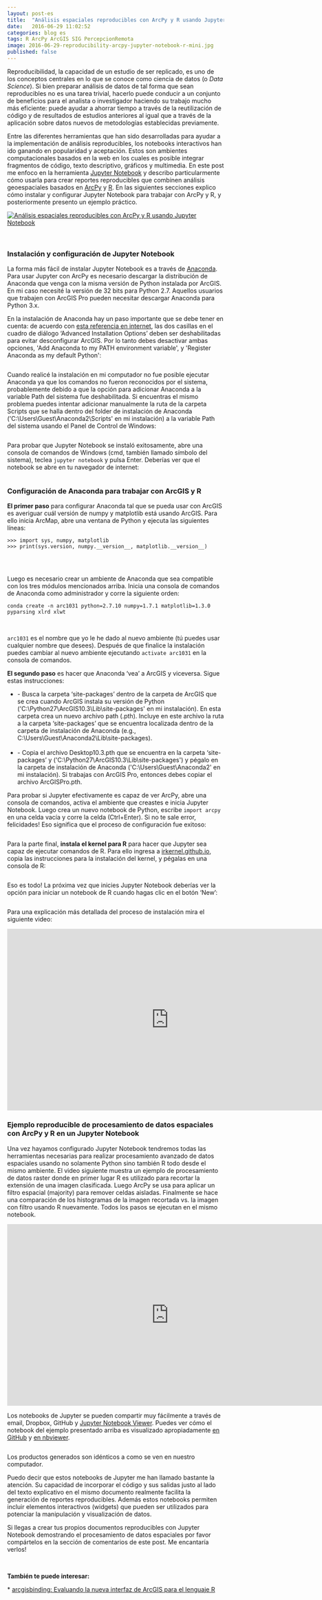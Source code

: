 ```yaml
---
layout: post-es
title:  "Análisis espaciales reproducibles con ArcPy y R usando Jupyter Notebook"
date:   2016-06-29 11:02:52
categories: blog es
tags: R ArcPy ArcGIS SIG PercepcionRemota 
image: 2016-06-29-reproducibility-arcpy-jupyter-notebook-r-mini.jpg
published: false
---
```


Reproducibilidad, la capacidad de un estudio de ser replicado, es uno de los conceptos centrales en lo que se conoce como ciencia de datos (o *Data Science*). Si bien preparar análisis de datos de tal forma que sean reproducibles no es una tarea trivial, hacerlo puede conducir a un conjunto de beneficios para el analista o investigador haciendo su trabajo mucho más eficiente: puede ayudar a ahorrar tiempo a través de la reutilización de código y de resultados de estudios anteriores al igual que a través de la aplicación sobre datos nuevos de metodologías establecidas previamente.

Entre las diferentes herramientas que han sido desarrolladas para ayudar a la implementación de análisis reproducibles, los notebooks interactivos han ido ganando en popularidad y aceptación. Estos son ambientes computacionales basados en la web en los cuales es posible integrar fragmentos de código, texto descriptivo, gráficos y multimedia. En este post me enfoco en la herramienta [Jupyter Notebook] y describo particularmente cómo usarla para crear reportes reproducibles que combinen análisis geoespaciales basados en [ArcPy] y [R]. En las siguientes secciones explico cómo instalar y configurar Jupyter Notebook para trabajar con ArcPy y R, y posteriormente presento un ejemplo práctico.
<!--more-->

<a href="" class="image full"><img src="/images/2016-06-29-reproducibility-arcpy-jupyter-notebook-r-fig-0.png" alt="Análisis espaciales reproducibles con ArcPy y R usando Jupyter Notebook" title=""></a>

<br>

### **Instalación y configuración de Jupyter Notebook**

La forma más fácil de instalar Jupyter Notebook es a través de [Anaconda]. Para usar Jupyter con ArcPy es necesario descargar la distribución de Anaconda que venga con la misma versión de Python instalada por ArcGIS. En mi caso necesité la versión de 32 bits para Python 2.7. Aquellos usuarios que trabajen con ArcGIS Pro pueden necesitar descargar Anaconda para Python 3.x.

En la instalación de Anaconda hay un paso importante que se debe tener en cuenta: de acuerdo con [esta referencia en internet], las dos casillas en el cuadro de diálogo ‘Advanced Installation Options’ deben ser deshabilitadas para evitar desconfigurar ArcGIS. Por lo tanto debes desactivar ambas opciones, 'Add Anaconda to my PATH environment variable', y 'Register Anaconda as my default Python':

<a href="/images/2016-06-29-reproducibility-arcpy-jupyter-notebook-r-fig-1.jpg" class="image full"><img src="/images/2016-06-29-reproducibility-arcpy-jupyter-notebook-r-fig-1.jpg" alt="" title=""></a>

Cuando realicé la instalación en mi computador no fue posible ejecutar Anaconda ya que los comandos no fueron reconocidos por el sistema, probablemente debido a que la opción para adicionar Anaconda a la variable Path del sistema fue deshabilitada. Si encuentras el mismo problema puedes intentar adicionar manualmente la ruta de la carpeta Scripts que se halla dentro del folder de instalación de Anaconda ('C:\Users\Guest\Anaconda2\Scripts' en mi instalación) a la variable Path del sistema usando el Panel de Control de Windows:

<a href="/images/2016-06-29-reproducibility-arcpy-jupyter-notebook-r-fig-2.jpg" class="image full"><img src="/images/2016-06-29-reproducibility-arcpy-jupyter-notebook-r-fig-2.jpg" alt="" title=""></a>

Para probar que Jupyter Notebook se instaló exitosamente, abre una consola de comandos de Windows (cmd, también llamado símbolo del sistema), teclea `jupyter notebook` y pulsa Enter. Deberías ver que el notebook se abre en tu navegador de internet:

<a href="/images/2016-06-29-reproducibility-arcpy-jupyter-notebook-r-fig-3.jpg" class="image full"><img src="/images/2016-06-29-reproducibility-arcpy-jupyter-notebook-r-fig-3.jpg" alt="" title=""></a>


### **Configuración de Anaconda para trabajar con ArcGIS y R**

**El primer paso** para configurar Anaconda tal que se pueda usar con ArcGIS es averiguar cuál versión de numpy y matplotlib está usando ArcGIS. Para ello inicia ArcMap, abre una ventana de Python y ejecuta las siguientes líneas:

```
>>> import sys, numpy, matplotlib
>>> print(sys.version, numpy.__version__, matplotlib.__version__)
```
<br>

<a href="/images/2016-06-29-reproducibility-arcpy-jupyter-notebook-r-fig-4.JPG" class="image full"><img src="/images/2016-06-29-reproducibility-arcpy-jupyter-notebook-r-fig-4.JPG" alt="" title=""></a>

Luego es necesario crear un ambiente de Anaconda que sea compatible con los tres módulos mencionados arriba. Inicia una consola de comandos de Anaconda como administrador y corre la siguiente orden: 

```
conda create -n arc1031 python=2.7.10 numpy=1.7.1 matplotlib=1.3.0 pyparsing xlrd xlwt
```
<br>

`arc1031` es el nombre que yo le he dado al nuevo ambiente (tú puedes usar cualquier nombre que desees). Después de que finalice la instalación puedes cambiar al nuevo ambiente ejecutando `activate arc1031` en la consola de comandos.

**El segundo paso** es hacer que Anaconda ‘vea’ a ArcGIS y viceversa. Sigue estas instrucciones:

<ul>
<li>
- Busca la carpeta ‘site-packages’ dentro de la carpeta de ArcGIS que se crea cuando ArcGIS instala su versión de Python ('C:\Python27\ArcGIS10.3\Lib\site-packages' en mi instalación). En esta carpeta crea un nuevo archivo path (.pth). Incluye en este archivo la ruta a la carpeta ‘site-packages’ que se encuentra localizada dentro de la carpeta de instalación de Anaconda (e.g., C:\Users\Guest\Anaconda2\Lib\site-packages). 
</li>
<br>
<li>
- Copia el archivo Desktop10.3.pth que se encuentra en la carpeta ‘site-packages’ y ('C:\Python27\ArcGIS10.3\Lib\site-packages') y pégalo en la carpeta de instalación de Anaconda ('C:\Users\Guest\Anaconda2' en mi instalación). Si trabajas con ArcGIS Pro, entonces debes copiar el archivo ArcGISPro.pth.
</li>
</ul>

Para probar si Jupyter efectivamente es capaz de ver ArcPy, abre una consola de comandos, activa el ambiente que creastes e inicia Jupyter Notebook. Luego crea un nuevo notebook de Python, escribe `import arcpy` en una celda vacía y corre la celda (Ctrl+Enter). Si no te sale error, felicidades! Eso significa que el proceso de configuración fue exitoso:

<a href="/images/2016-06-29-reproducibility-arcpy-jupyter-notebook-r-fig-5.JPG" class="image full"><img src="/images/2016-06-29-reproducibility-arcpy-jupyter-notebook-r-fig-5.JPG" alt="" title=""></a>

Para la parte final, **instala el kernel para R** para hacer que Jupyter sea capaz de ejecutar comandos de R. Para ello ingresa a [irkernel.github.io], copia las instrucciones para la instalación del kernel, y pégalas en una consola de R:

<a href="/images/2016-06-29-reproducibility-arcpy-jupyter-notebook-r-fig-7.JPG" class="image full"><img src="/images/2016-06-29-reproducibility-arcpy-jupyter-notebook-r-fig-7.JPG" alt="" title=""></a>

Eso es todo! La próxima vez que inicies Jupyter Notebook deberías ver la opción para iniciar un notebook de R cuando hagas clic en el botón ‘New’:

<a href="/images/2016-06-29-reproducibility-arcpy-jupyter-notebook-r-fig-6.JPG" class="image full"><img src="/images/2016-06-29-reproducibility-arcpy-jupyter-notebook-r-fig-6.JPG" alt="" title=""></a>

Para una explicación más detallada del proceso de instalación mira el siguiente video:

<iframe width="750" height="422" src="https://www.youtube.com/embed/mPkC0FJJRvw" frameborder="0" allowfullscreen></iframe>

<br>

### **Ejemplo reproducible de procesamiento de datos espaciales con ArcPy y R en un Jupyter Notebook**

Una vez hayamos configurado Jupyter Notebook tendremos todas las herramientas necesarias para realizar procesamiento avanzado de datos espaciales usando no solamente Python sino también R todo desde el mismo ambiente. El video siguiente muestra un ejemplo de procesamiento de datos raster donde en primer lugar R es utilizado para recortar la extensión de una imagen clasificada. Luego ArcPy se usa para aplicar un filtro espacial (majority) para remover celdas aisladas. Finalmente se hace una comparación de los histogramas de la imagen recortada vs. la imagen con filtro usando R nuevamente. Todos los pasos se ejecutan en el mismo notebook.

<iframe width="750" height="422" src="https://www.youtube.com/embed/bbjp0qYbyAQ" frameborder="0" allowfullscreen></iframe>

<br>

Los notebooks de Jupyter se pueden compartir muy fácilmente a través de email, Dropbox, GitHub y [Jupyter Notebook Viewer]. Puedes ver cómo el notebook del ejemplo presentado arriba es visualizado apropiadamente [en GitHub] y [en nbviewer].

<a href="/images/2016-06-29-reproducibility-arcpy-jupyter-notebook-r-fig-8.JPG" class="image full"><img src="/images/2016-06-29-reproducibility-arcpy-jupyter-notebook-r-fig-8.JPG" alt="" title=""></a>

Los productos generados son idénticos a como se ven en nuestro computador.

Puedo decir que estos notebooks de Jupyter me han llamado bastante la atención. Su capacidad de incorporar el código y sus salidas justo al lado del texto explicativo en el mismo documento realmente facilita la generación de reportes reproducibles. Además estos notebooks permiten incluir elementos interactivos (widgets) que pueden ser utilizados para potenciar la manipulación y visualización de datos.

Si llegas a crear tus propios documentos reproducibles con Jupyter Notebook demostrando el procesamiento de datos espaciales por favor compártelos en la sección de comentarios de este post. Me encantaría verlos! 

<br>

**También te puede interesar:**

&#42; [arcgisbinding: Evaluando la nueva interfaz de ArcGIS para el lenguaje R]

<a id="comments"></a>

[Jupyter Notebook]: http://jupyter.org/
[ArcPy]: http://desktop.arcgis.com/es/arcmap/10.3/analyze/arcpy/what-is-arcpy-.htm
[R]: https://www.r-project.org/
[Anaconda]: https://www.continuum.io/downloads

[this web page]: https://geonet.esri.com/groups/spatial-data-science/blog/2016/02/11/connecting-arcpy-to-your-jupyter-notebook
[esta referencia en internet]: https://my.usgs.gov/confluence/pages/viewpage.action?pageId=540116867
[Jupyter Notebook Viewer]: http://nbviewer.jupyter.org/

[irkernel.github.io]: http://irkernel.github.io/installation/

[nbviewer]: http://nbviewer.jupyter.org/

[arcgisbinding: Evaluando la nueva interfaz de ArcGIS para el lenguaje R]: /blog/es/2016/04/30/arcgis-r-es.html

[en GitHub]: https://github.com/amsantac/extras/blob/master/2016-06-25-reproducibility-arcpy-jupyter-notebook-r/Reproducible%20spatial%20analyses%20with%20ArcPy%20and%20R.ipynb
[en nbviewer]: http://nbviewer.jupyter.org/github/amsantac/extras/blob/master/2016-06-25-reproducibility-arcpy-jupyter-notebook-r/Reproducible%20spatial%20analyses%20with%20ArcPy%20and%20R.ipynb
